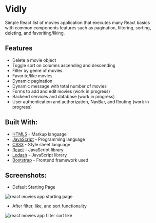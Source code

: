 # Vidly

Simple React list of movies application that executes many React basics with common components features such as pagination, filtering, sorting, deleting, and favoriting/liking. 

## Features

* Delete a movie object
* Toggle sort on columns ascending and descending
* Filter by genre of movies
* Favorite/like movies
* Dynamic pagination
* Dynamic message with total number of movies
* Forms to add and edit movies (work in progress)
* Backend services and database (work in progress)
* User authentication and authorization, NavBar, and Routing (work in progress)


## Built With:

* [HTML5](https://www.w3.org/TR/html5/) - Markup language
* [JavaScript](https://www.javascript.com/) - Programming language
* [CSS3](https://www.w3.org/TR/css-2018/) - Style sheet language
* [React](https://reactjs.org/) - JavaScript library
* [Lodash](https://lodash.com/) - JavaScript library
* [Bootstrap](https://getbootstrap.com/) - Frontend framework used 


## Screenshots:

* Default Starting Page

![react movies app starting page](https://user-images.githubusercontent.com/40550878/50578261-2d99ae00-0dec-11e9-9300-f7fe1d5a9be2.PNG)

* After filter, like, and sort functionality

![react movies app filter sort like](https://user-images.githubusercontent.com/40550878/50578262-2d99ae00-0dec-11e9-86fc-f438339b7f31.PNG)
